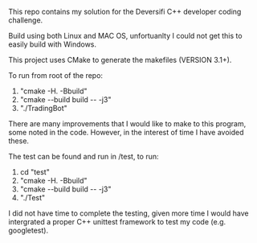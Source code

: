 This repo contains my solution for the Deversifi C++ developer coding challenge.

Build using both Linux and MAC OS, unfortuanlty I could not get this to easily build with Windows.

This project uses CMake to generate the makefiles (VERSION 3.1+).

To run from root of the repo:
1. "cmake -H. -Bbuild"
2. "cmake --build build -- -j3"
3. "./TradingBot"

There are many improvements that I would like to make to this program, some noted in the code. However, in the interest of time I have avoided these.

The test can be found and run in /test, to run:
1. cd "test"
2. "cmake -H. -Bbuild"
3. "cmake --build build -- -j3"
4. "./Test"

I did not have time to complete the testing, given more time I would have intergrated a proper C++ unittest framework to test my code (e.g. googletest).

